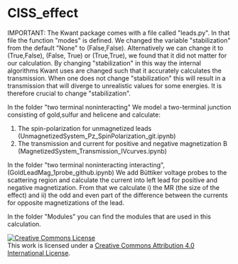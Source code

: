 # CISS_effect

IMPORTANT: The Kwant package comes with a file called "leads.py". 
In that file the function "modes" is defined. 
We changed the variable "stabilization" from the default  "None" to (False,False).  Alternatively we can change it to (True,False), (False, True) or (True,True), we found that it did not matter for our calculation. 
By changing "stabilization" in this way the internal algorithms Kwant uses are changed such that it accurately calculates the transmission. 
When one does not change "stabilization" this will result in a transmission that will diverge to unrealistic values for some energies. 
It is therefore crucial to change "stabilization".


In the folder "two terminal noninteracting"
We model a two-terminal junction consisting of gold,sulfur and helicene and calculate:
1. The spin-polarization for unmagnetized leads (UnmagnetizedSystem_Pz_SpinPolarization_git.ipynb)
2. The transmission and current for positive and negative magnetization B (MagnetizedSystem_Transmission_IVcurves.ipynb)


In the folder "two terminal noninteracting interacting", (GoldLeadMag_1probe_github.ipynb)
We add Büttiker voltage probes to the scattering region and calculate the current into left lead for positive and negative magnetization. 
From that we calculate i) the MR (the size of the effect) and ii) the odd and even part of the difference between the currents for opposite magnetizations of the lead.

In the folder "Modules" you can find the modules that are used in this calculation.

<a rel="license" href="http://creativecommons.org/licenses/by/4.0/"><img alt="Creative Commons License" style="border-width:0" src="https://i.creativecommons.org/l/by/4.0/88x31.png" /></a><br />This work is licensed under a <a rel="license" href="http://creativecommons.org/licenses/by/4.0/">Creative Commons Attribution 4.0 International License</a>.
